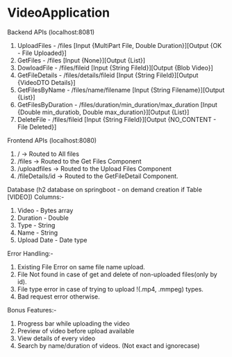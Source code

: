 # VideoApplication
Backend APIs (localhost:8081)
  1. UploadFiles - /files [Input {MultiPart File, Double Duration}][Output {OK - File Uploaded}]
  2. GetFiles - /files [Input {None}][Output {List<File>}]
  3. DowloadFile - /files/fileid [Input {String FileId}][Output {Blob Video}]
  4. GetFileDetails -  /files/details/fileid [Input {String FileId}][Output {VideoDTO Details}]
  5. GetFilesByName - /files/name/filename [Input {String Filename}][Output {List<VideoDTO>}]
  6. GetFilesByDuration - /files/duration/min_duration/max_duration  [Input {Double min_duratiob, Double max_duration}][Output {List<VideoDTO>}]
  7. DeleteFile - /files/fileid [Input {String FileId}][Output {NO_CONTENT - File Deleted}]

Frontend APIs (localhost:8080)
  1. / -> Routed to All files
  2. /files -> Routed to the Get Files Component
  3. /uploadfiles -> Routed to the Upload Files Component
  4. /fileDetails/id -> Routed to the GetFileDetail Component.

Database (h2 database on springboot - on demand creation if Table [VIDEO])
Columns:-
  1. Video - Bytes array
  2. Duration - Double
  3. Type - String
  4. Name - String
  5. Upload Date - Date type

Error Handling:-
  1. Existing File Error on same file name upload.
  2. File Not found in case of get and delete of non-uploaded files(only by id).
  3. File type error in case of trying to upload !(.mp4, .mmpeg) types.
  4. Bad request error otherwise.

Bonus Features:-
1. Progress bar while uploading the video
2. Preview of video before upload available
3. View details of every video
4. Search by name/duration of videos. (Not exact and ignorecase)
  
